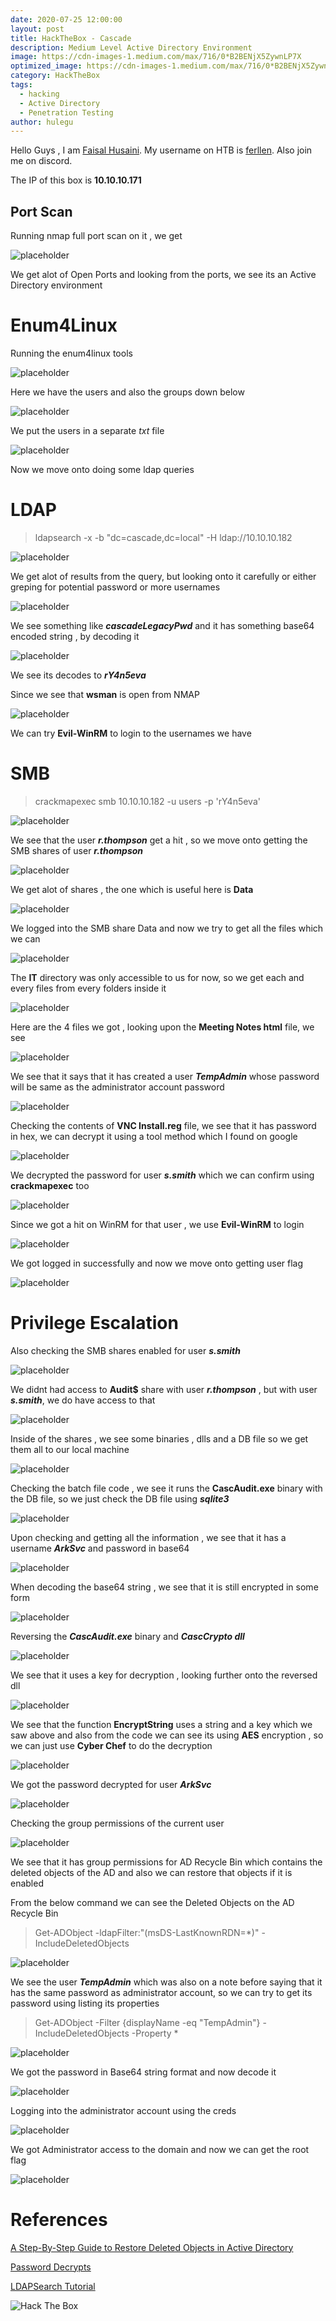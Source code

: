 ```yaml
---
date: 2020-07-25 12:00:00
layout: post
title: HackTheBox - Cascade
description: Medium Level Active Directory Environment
image: https://cdn-images-1.medium.com/max/716/0*B2BENjX5ZywnLP7X
optimized_image: https://cdn-images-1.medium.com/max/716/0*B2BENjX5ZywnLP7X
category: HackTheBox
tags:
  - hacking
  - Active Directory
  - Penetration Testing
author: hulegu
---
```


Hello Guys , I am <a href="https://twitter.com/_kNgF">Faisal Husaini</a>. My username on HTB is <a href="https://www.hackthebox.eu/home/users/profile/7404">ferllen</a>. Also join me on discord.

The IP of this box is **10.10.10.171**

## Port Scan

Running nmap full port scan on it , we get

![placeholder](https://cdn-images-1.medium.com/max/716/1*1eSTkjgA7s09Ijv9cP-wDg.png "Large example image")

We get alot of Open Ports and looking from the ports, we see its an Active Directory environment

# Enum4Linux

Running the enum4linux tools

![placeholder](https://cdn-images-1.medium.com/max/1075/1*oojhj1B8rvNr8xPRATEnrA.png "Large example image")

Here we have the users and also the groups down below

![placeholder](https://cdn-images-1.medium.com/max/1075/1*_XV4k4eZqOQuoSP48gkjEg.png "Large example image")

We put the users in a separate *txt* file

![placeholder](https://cdn-images-1.medium.com/max/716/1*hCHVtAnux_JiXjFm1Z4ELg.png "Large example image")

Now we move onto doing some ldap queries

# LDAP

> ldapsearch -x -b "dc=cascade,dc=local" -H ldap://10.10.10.182

![placeholder](https://cdn-images-1.medium.com/max/716/1*4tnnmaAwC0gl3aAn1gnFpQ.png "Large example image")

We get alot of results from the query, but looking onto it carefully or either greping for potential password or more usernames

![placeholder](https://cdn-images-1.medium.com/max/716/1*xV9PqIJTIpq5K458BYBvow.png "Large example image")

We see something like ***cascadeLegacyPwd*** and it has something base64 encoded string , by decoding it

![placeholder](https://cdn-images-1.medium.com/max/716/1*dAOuLic78_iyafo3XC2Q4A.png "Large example image")

We see its decodes to ***rY4n5eva***

Since we see that **wsman** is open from NMAP

![placeholder](https://cdn-images-1.medium.com/max/716/1*bsQQqPjcNwNE1oKITQcSUw.png "Large example image")

We can try **Evil-WinRM** to login to the usernames we have

# SMB

> crackmapexec smb 10.10.10.182 -u users -p 'rY4n5eva'

![placeholder](https://cdn-images-1.medium.com/max/1075/1*Jv81Gs8EnrnOc_d-1uNKmA.png "Large example image")

We see that the user ***r.thompson*** get a hit , so we move onto getting the SMB shares of user ***r.thompson***

![placeholder](https://cdn-images-1.medium.com/max/716/1*xED3w81VnBhw0BkaZLfAZA.png "Large example image")

We get alot of shares , the one which is useful here is **Data**

![placeholder](https://cdn-images-1.medium.com/max/716/1*ImHWBBx0iMBtPMr62AU9ww.png "Large example image")

We logged into the SMB share Data and now we try to get all the files which we can

![placeholder](https://cdn-images-1.medium.com/max/716/1*IvUnKQ2o_Y56pqfgcwRDig.png "Large example image")

The **IT** directory was only accessible to us for now, so we get each and every files from every folders inside it

![placeholder](https://cdn-images-1.medium.com/max/716/1*vc4A2GUg1K9vgjYds5QZsg.png "Large example image")

Here are the 4 files we got , looking upon the **Meeting Notes html** file, we see

![placeholder](https://cdn-images-1.medium.com/max/1075/1*NWu3B3dRsUd6Hn8Do0oD6g.png "Large example image")

We see that it says that it has created a user ***TempAdmin*** whose password will be same as the administrator account password

![placeholder](https://cdn-images-1.medium.com/max/716/1*Z4GBNUBDKbNiR9AuFM8yAw.png "Large example image")

Checking the contents of **VNC Install.reg** file, we see that it has password in hex, we can decrypt it using a tool method which I found on google

![placeholder](https://cdn-images-1.medium.com/max/716/1*9sHf0XZjTz94iPTDn2ytAQ.png "Large example image")

We decrypted the password for user ***s.smith*** which we can confirm using **crackmapexec** too

![placeholder](https://cdn-images-1.medium.com/max/1075/1*yBGTMauDX_LVtm87Gj058w.png "Large example image")

Since we got a hit on WinRM for that user , we use **Evil-WinRM** to login

![placeholder](https://cdn-images-1.medium.com/max/716/1*xDRVLa1kh0RkP2xJQmuptQ.png "Large example image")

We got logged in successfully and now we move onto getting user flag

![placeholder](https://cdn-images-1.medium.com/max/716/1*sQd7qYbsyaxi_7drSF8icA.png "Large example image")

# Privilege Escalation 

Also checking the SMB shares enabled for user ***s.smith***

![placeholder](https://cdn-images-1.medium.com/max/716/1*tIuDKLr1EhF0WumquFDj_w.png "Large example image")

We didnt had access to **Audit$** share with user ***r.thompson*** , but with user ***s.smith***, we do have access to that

![placeholder](https://cdn-images-1.medium.com/max/716/1*_kZ4qyOjJ_G1KXowc5CYjw.png "Large example image")

Inside of the shares , we see some binaries , dlls and a DB file so we get them all to our local machine

![placeholder](https://cdn-images-1.medium.com/max/1075/1*EW_sJiNzLD8tk_FKlB3JjA.png "Large example image")

Checking the batch file code , we see it runs the **CascAudit.exe** binary with the DB file, so we just check the DB file using ***sqlite3***

![placeholder](https://cdn-images-1.medium.com/max/1075/1*YZKPiLIsTFibaZGH6lO_LQ.png "Large example image")

Upon checking and getting all the information , we see that it has a username ***ArkSvc*** and password in base64

![placeholder](https://cdn-images-1.medium.com/max/716/1*CvLcWj_TaMJZhkL5wT26GA.png "Large example image")

When decoding the base64 string , we see that it is still encrypted in some form

![placeholder](https://cdn-images-1.medium.com/max/716/1*UDAK_fV-SqlIzYtNsqLctw.png "Large example image")

Reversing the ***CascAudit.exe*** binary and ***CascCrypto dll***

![placeholder](https://cdn-images-1.medium.com/max/1075/1*EjAySfju3URHUk8kVDVBdQ.png "Large example image")

We see that it uses a key for decryption , looking further onto the reversed dll

![placeholder](https://cdn-images-1.medium.com/max/1075/1*v2En0vwraelyZ_Kkb6wuBw.png "Large example image")

We see that the function **EncryptString** uses a string and a key which we saw above and also from the code we can see its using **AES** encryption , so we can just use **Cyber Chef** to do the decryption

![placeholder](https://cdn-images-1.medium.com/max/716/1*o27TW-SyNyMZKbbeCZ7RGw.png "Large example image")

We got the password decrypted for user ***ArkSvc***

![placeholder](https://cdn-images-1.medium.com/max/716/1*mFa2BpWcykA_msOGWzOTCA.png "Large example image")

Checking the group permissions of the current user

![placeholder](https://cdn-images-1.medium.com/max/1075/1*FeTEnZlAogB9JtmogAZVFA.png "Large example image")

We see that it has group permissions for AD Recycle Bin which contains the deleted objects of the AD and also we can restore that objects if it is enabled

From the below command we can see the Deleted Objects on the AD Recycle Bin

> Get-ADObject -ldapFilter:"(msDS-LastKnownRDN=*)"  -IncludeDeletedObjects

![placeholder](https://cdn-images-1.medium.com/max/716/1*Sz0KYtRq13T1KRHqoijSTA.png "Large example image")

We see the user ***TempAdmin*** which was also on a note before saying that it has the same password as administrator account, so we can try to get its password using listing its properties

> Get-ADObject -Filter {displayName -eq "TempAdmin"} -IncludeDeletedObjects -Property *

![placeholder](https://cdn-images-1.medium.com/max/716/1*qKxJXroumS1YhJuo8D0JkQ.png "Large example image")

We got the password in Base64 string format and now decode it

![placeholder](https://cdn-images-1.medium.com/max/716/1*tEkNZy883r0dbS-V5bgUoQ.png "Large example image")

Logging into the administrator account using the creds

![placeholder](https://cdn-images-1.medium.com/max/716/1*dShqrkzqh0kQlzmH6rqgjw.png "Large example image")

We got Administrator access to the domain and now we can get the root flag

![placeholder](https://cdn-images-1.medium.com/max/716/1*a_7PIJSvCqAyMXdpJRdSww.png "Large example image")


# References 

<a href="https://www.lepide.com/how-to/restore-deleted-objects-in-active-directory.html">A Step-By-Step Guide to Restore Deleted Objects in Active Directory</a>

<a href="https://github.com/frizb/PasswordDecrypts">Password Decrypts</a>

<a href="https://devconnected.com/how-to-search-ldap-using-ldapsearch-examples/">LDAPSearch Tutorial</a>

<img src="http://www.hackthebox.eu/badge/image/7404" alt="Hack The Box"> 
